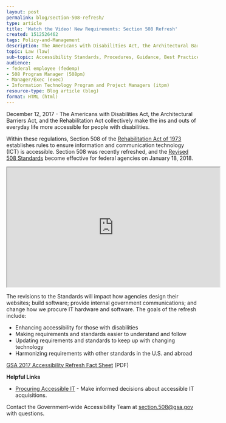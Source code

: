```yaml
---
layout: post
permalink: blog/section-508-refresh/
type: article
title: 'Watch the Video! New Requirements: Section 508 Refresh'
created: 1512526462
tags: Policy-and-Management
description: The Americans with Disabilities Act, the Architectural Barriers Act, and the Rehabilitation Act collectively make the ins and outs of everyday life more accessible for people with disabilities.
topic: Law (law)
sub-topic: Accessibility Standards, Procedures, Guidance, Best Practices
audience:
- federal employee (fedemp)
- 508 Program Manager (508pm)
- Manager/Exec (exec)
- Information Technology Program and Project Managers (itpm)
resource-type: Blog article (blog)
format: HTML (html)
---
```


December 12, 2017 - The Americans with Disabilities Act, the Architectural Barriers Act, and the Rehabilitation Act collectively make the ins and outs of everyday life more accessible for people with disabilities.

Within these regulations, Section 508 of the [Rehabilitation Act of 1973][1] establishes rules to ensure information and communication technology (ICT) is accessible. Section 508 was recently refreshed, and the [Revised 508 Standards][2] become effective for federal agencies on January 18, 2018. 

<p><iframe allowfullscreen= frameborder="0" height="315" src="https://www.youtube.com/embed/Kw4jEGmaXbw" width="560" title="Video - New Requirements: Section 508 Refresh"></iframe></p>

<div>
  The revisions to the Standards will impact how agencies design their websites; build software; provide internal government communications; and change how we procure IT hardware and software. The goals of the refresh include:
</div>

  * Enhancing accessibility for those with disabilities
  * Making requirements and standards easier to understand and follow
  * Updating requirements and standards to keep up with changing technology
  * Harmonizing requirements with other standards in the U.S. and abroad

[GSA 2017 Accessibility Refresh Fact Sheet][3] (PDF)

**Helpful Links**

  * [Procuring Accessible IT][4] - Make informed decisions about accessible IT acquisitions.

Contact the Government-wide Accessibility Team at [section.508@gsa.gov][5] with questions.

 [1]: https://www.access-board.gov/the-board/laws/rehabilitation-act-of-1973
 [2]: https://www.access-board.gov/guidelines-and-standards/communications-and-it/about-the-ict-refresh/final-rule
 [3]: https://assets.section508.gov/files/2017_508-Refresh-Fact-sheet-updated.pdf
 [4]: {{site.baseurl}}/buy
 [5]: mailto:section.508@gsa.gov